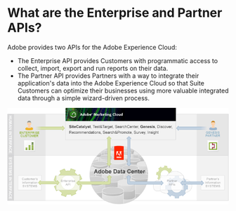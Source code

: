 # What are the Enterprise and Partner APIs?

 

Adobe provides two APIs for the Adobe Experience Cloud:

-   The Enterprise API provides Customers with programmatic access to collect, import, export and run reports on their data.
-   The Partner API provides Partners with a way to integrate their application's data into the Adobe Experience Cloud so that Suite Customers can optimize their businesses using more valuable integrated data through a simple wizard-driven process.

![](graphics/get-started-concepts-and-terms-figure-1.png)

